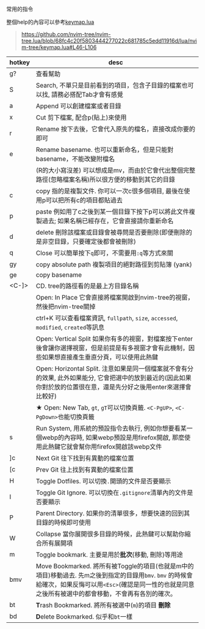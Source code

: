 常用的指令

整個help的內容可以參考[keymap.lua](../pack/tree/start/nvim-tree.lua/lua/nvim-tree/keymap.lua)

> https://github.com/nvim-tree/nvim-tree.lua/blob/68fc4c20f5803444277022c681785c5edd11916d/lua/nvim-tree/keymap.lua#L46-L106

| hotkey | desc                                                                                                 |
|--------|------------------------------------------------------------------------------------------------------|
| g?     | 查看幫助
| S      | Search, 不單只是目前看到的項目，包含子目錄的檔案也可以找, 請務必搭配Tab才會有感覺
| a      | Append 可以創建檔案或者目錄
| x      | Cut 剪下檔案, 配合p(貼上)來使用 
| r      | Rename 按下去後，它會代入原先的檔名，直接改成你要的即可
| e      | Rename basename. 也可以重新命名，但是只能對basename，不能改變附檔名
| <C-R>  | (R的大小寫沒差) 可以想成是mv，而由於它會代出整個完整路徑(忽略檔案名稱)所以很方便的移動到其它的目錄
| c      | copy 指的是複製文件. 你可以一次c很多個項目, 最後在使用p可以把所有c的項目都貼過去
| p      | paste 例如用了c之後到某一個目錄下按下p可以將此文件複製過去; 如果名稱已經存在，它會直接請你重新命名
| d      | delete 刪除該檔案或目錄會被尋問是否要刪除(即便刪除的是非空目錄，只要確定後都會被刪除)
| q      | Close 可以簡單按下`q`即可，不需要用`:q`等方式來關
| gy     | copy absolute path 複製項目的絕對路徑到剪貼簿 (yank)
| ge     | copy basename
| <C-]>  | CD. tree的路徑看的是最上方目錄名稱
| <C-E>  | Open: In Place 它會直接將檔案開啟到nvim-tree的視窗，然後把nvim-tree關掉
| <C-K>  | ctrl+K 可以查看檔案資訊, `fullpath`, `size`, `accessed`, `modified`, `created`等訊息
| <C-V>  | Open: Vertical Split 如果你有多的視窗，對檔案按下enter後會讓你選擇視窗，但是前提是有多視窗才會有此機制，因些如果想直接產生垂直分頁，可以使用此熱鍵
| <C-X>  | Open: Horizontal Split. 注意如果是同一個檔案就不會有分的效果, 此外如果能分, 它會把選中的放到最近的(因此如果你對於放的位置很在意，還是先分好之後用enter來選擇會比較好)
| <C-T>  | ★ Open: New Tab, `gt`, `gT`可以切換頁籤. `<C-PgUP>`, `<C-PgDown>`也能切換頁籤
| s      | Run System, 用系統的預設指令去執行, 例如你想要看某一個webp的內容時, 如果webp預設是用firefox開啟, 那麼使用此熱鍵它就會幫你用firefox開啟該webp文件 |
| ]c     | Next Git 往下找到有異動的檔案位置
| [c     | Prev Git 往上找到有異動的檔案位置
| H      | Toggle Dotfiles. 可以切換`.`開頭的文件是否要顯示
| I      | Toggle Git Ignore. 可以切換在`.gitignore`清單內的文件是否要顯示
| P      | Parent Directory. 如果你的清單很多，想要快速的回到其目錄的時候即可使用
| W      | Collapse 當你展開很多目錄的時候，此熱鍵可以幫助你縮合所有展開項
| m      | Toggle bookmark. 主要是用於**批次**{移動, 刪除}等用途
| bmv    | Move Bookmarked. 將所有被Toggle的項目(也就是m中的項目)移動過去. 先m之後到指定的目錄用`bmv`. `bmv` 的時候會給確次，如果反悔可以用`<Esc>`(確認是同一性的也就是同意之後所有被選中的都會移動，不會再有各別的確次。
| bt     | **T**rash Bookmarked. 將所有被選中(`m`)的項目 **刪除**
| bd     | **D**elete Bookmarked. 似乎和`bt`一樣
